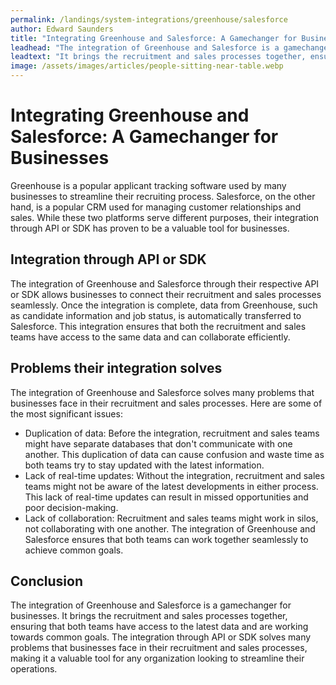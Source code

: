 ```yaml
---
permalink: /landings/system-integrations/greenhouse/salesforce
author: Edward Saunders
title: "Integrating Greenhouse and Salesforce: A Gamechanger for Businesses"
leadhead: "The integration of Greenhouse and Salesforce is a gamechanger for businesses"
leadtext: "It brings the recruitment and sales processes together, ensuring that both teams have access to the latest data and are working towards common goals. The integration through API or SDK solves many problems that businesses face in their recruitment and sales processes, making it a valuable tool for any organization looking to streamline their operations."
image: /assets/images/articles/people-sitting-near-table.webp
---
```

<div class="arttext">	<h1>Integrating Greenhouse and Salesforce: A Gamechanger for Businesses</h1>
	<p>Greenhouse is a popular applicant tracking software used by many businesses to streamline their recruiting process. Salesforce, on the other hand, is a popular CRM used for managing customer relationships and sales. While these two platforms serve different purposes, their integration through API or SDK has proven to be a valuable tool for businesses.</p>
	<h2>Integration through API or SDK</h2>
	<p>The integration of Greenhouse and Salesforce through their respective API or SDK allows businesses to connect their recruitment and sales processes seamlessly. Once the integration is complete, data from Greenhouse, such as candidate information and job status, is automatically transferred to Salesforce. This integration ensures that both the recruitment and sales teams have access to the same data and can collaborate efficiently.</p>
	<h2>Problems their integration solves</h2>
	<p>The integration of Greenhouse and Salesforce solves many problems that businesses face in their recruitment and sales processes. Here are some of the most significant issues:</p>
	<ul>
		<li>Duplication of data: Before the integration, recruitment and sales teams might have separate databases that don't communicate with one another. This duplication of data can cause confusion and waste time as both teams try to stay updated with the latest information.</li>
		<li>Lack of real-time updates: Without the integration, recruitment and sales teams might not be aware of the latest developments in either process. This lack of real-time updates can result in missed opportunities and poor decision-making.</li>
		<li>Lack of collaboration: Recruitment and sales teams might work in silos, not collaborating with one another. The integration of Greenhouse and Salesforce ensures that both teams can work together seamlessly to achieve common goals.</li>
	</ul>
	<h2>Conclusion</h2>
	<p>The integration of Greenhouse and Salesforce is a gamechanger for businesses. It brings the recruitment and sales processes together, ensuring that both teams have access to the latest data and are working towards common goals. The integration through API or SDK solves many problems that businesses face in their recruitment and sales processes, making it a valuable tool for any organization looking to streamline their operations.</p>
</div>
